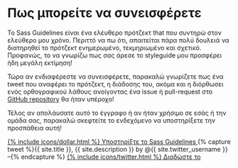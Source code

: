 
# Πως μπορείτε να συνεισφέρετε

Το Sass Guidelines είναι ένα ελέυθερο πρότζεκτ that που συντηρώ στον ελεύθερο μου χρόνο. Περιττό να πω ότι, απαιτείται πάρα πολύ δουλειά να διατηρηθεί το πρότζεκτ ενημερωμένο, τεκμηριωμένο και σχετικό. Προφανώς, το να γνωρίζω πως σας άρεσε το styleguide μου προσφέρει ήδη μεγάλη εκτίμηση!

Τώρα αν ενδιαφέρεστε να συνεισφέρετε, παρακαλώ γνωρίζετε πως ένα tweet που αναφέρει το πρότζεκτ, η διάδοσης του, ακόμα και η διόρθωσει ενός ορθογραφικού λάθους ανοίγοντας ένα issue ή pull-request στο [GitHub repository](https://github.com/HugoGiraudel/sass-guidelines) θα ήταν υπέροχο!

Τέλος αν απολάυσατε αυτό το έγγραφο ή αν ήταν χρήσιμο σε εσάς ή την ομάδα σας, παρακαλώ σκεφτείτε το ενδεχόμενο να υποστηρίξετε την προσπάθεια αυτή!

<div class="button-wrapper">
  <a href="https://gum.co/sass-guidelines" target="_blank" class="button">
    {% include icons/dollar.html %}
    Υποστηρίξτε το Sass Guidelines
  </a>
  {% capture tweet %}{{ site.title }}, {{ site.description }} by @{{ site.twitter_username }} –{% endcapture %}
  <a href="https://twitter.com/share?text={{ tweet | cgi_escape }}&url={{ site.url }}" target="_blank" class="button">
    {% include icons/twitter.html %}
    Διαδώστε το
  </a>
</div>

